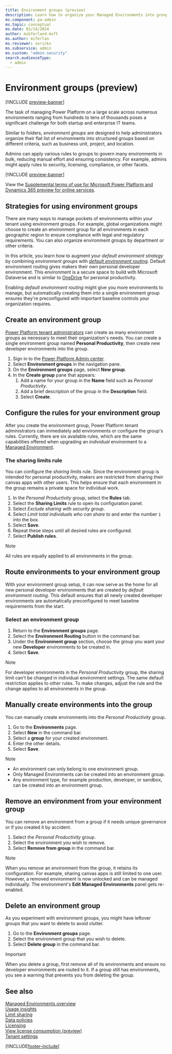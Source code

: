 ```yaml
---
title: Environment groups (preview)
description: Learn how to organize your Managed Environments into groups and govern them in bulk with rules.
ms.component: pa-admin
ms.topic: conceptual
ms.date: 02/14/2024
author: mikferland-msft
ms.author: miferlan
ms.reviewer: sericks
ms.subservice: admin
ms.custom: "admin-security"
search.audienceType: 
  - admin
---
```


# Environment groups (preview)

[!INCLUDE [preview-banner](~/../shared-content/shared/preview-includes/preview-banner.md)]

The task of managing Power Platform on a large scale across numerous environments ranging from hundreds to tens of thousands poses a significant challenge for both startup and enterprise IT teams.

Similar to folders, _environment groups_ are designed to help administrators organize their flat list of environments into structured groups based on different criteria, such as business unit, project, and location.

Admins can apply various rules to groups to govern many environments in bulk, reducing manual effort and ensuring consistency. For example, admins might apply rules to security, licensing, compliance, or other facets.

[!INCLUDE [preview-banner](~/../shared-content/shared/preview-includes/preview-note.md)]

View the [Supplemental terms of use for Microsoft Power Platform and Dynamics 365 preview for online services](https://dynamics.microsoft.com/legaldocs/supp-dynamics365-preview/).

## Strategies for using environment groups

There are many ways to manage pockets of environments within your tenant using environment groups. For example, global organizations might choose to create an environment group for all environments in each geographic region to ensure compliance with legal and regulatory requirements. You can also organize environment groups by department or other criteria.

In this article, you learn how to augment your _default environment strategy_ by combining _environment groups_ with [_default environment routing_](default-environment-routing.md). Default environment routing gives makers their own personal developer environment. This environment is a secure space to build with Microsoft Dataverse and is similar to [OneDrive](https://www.microsoft.com/microsoft-365/onedrive/online-cloud-storage) for personal productivity.

Enabling _default environment routing_ might give you more environments to manage, but automatically creating them into a single environment group ensures they're preconfigured with important baseline controls your organization requires.

## Create an environment group

[Power Platform tenant administrators](use-service-admin-role-manage-tenant.md) can create as many environment groups as necessary to meet their organization's needs. You can create a single environment group named **Personal Productivity**, then create new developer environments into the group.

1. Sign in to the [Power Platform Admin center](https://admin.powerplatform.microsoft.com/).
1. Select **Environment groups** in the navigation pane.
1. On the **Environment groups** page, select **New group**.
1. In the **Create group** pane that appears:
   1. Add a name for your group in the **Name** field such as _Personal Productivity_.
   1. Add a brief description of the group in the **Description** field.
   1. Select **Create**.

## Configure the rules for your environment group

After you create the environment group, Power Platform tenant administrators can immediately add environments or configure the group's rules. Currently, there are six available rules, which are the same capabilities offered when upgrading an _individual_ environment to a [Managed Environment](managed-environment-overview.md).

### The sharing limits rule

You can configure the _sharing limits_ rule. Since the environment group is intended for personal productivity, makers are restricted from sharing their canvas apps with other users. This helps ensure that each environment in the group remains a private space for individual work.

1. In the _Personal Productivity_ group, select the **Rules** tab.
1. Select the **Sharing Limits** rule to open its configuration panel.
1. Select _Exclude sharing with security group_.
1. Select _Limit total individuals who can share to_ and enter the number `1` into the box.
1. Select **Save**.
1. Repeat these steps until all desired rules are configured.
1. Select **Publish rules**.

> [!NOTE]
> All rules are equally applied to all environments in the group.

## Route environments to your environment group

With your environment group setup, it can now serve as the home for all new personal developer environments that are created by _default environment routing_. This default ensures that all newly created developer environments are automatically preconfigured to meet baseline requirements from the start.

### Select an environment group

1. Return to the **Environment groups** page.
1. Select the **Environment Routing** button in the command bar.
1. Under the **Environment group** section, choose the group you want your new **Developer** environments to be created in.
1. Select **Save**.

> [!NOTE]
> For developer environments in the _Personal Productivity_ group, the sharing limit can't be changed in individual environment settings. The same default restriction applies to other rules. To make changes, adjust the rule and the change applies to all environments in the group.

## Manually create environments into the group

You can manually create environments into the _Personal Productivity_ group.

1. Go to the **Environments** page.
1. Select **New** in the command bar.
1. Select a **group** for your created environment.
1. Enter the other details.
1. Select **Save**.

> [!NOTE]
>
> - An environment can only belong to one environment group.
> - Only Managed Environments can be created into an environment group.
> - Any environment type, for example production, developer, or sandbox, can be created into an environment group.

## Remove an environment from your environment group

You can remove an environment from a group if it needs unique governance or if you created it by accident.

1. Select the _Personal Productivity_ group.
2. Select the environment you wish to remove.
3. Select **Remove from group** in the command bar.

> [!NOTE]
>
> When you remove an environment from the group, it retains its configuration. For example, sharing canvas apps is still limited to one user. However, a removed environment is now unlocked and can be managed individually. The environment's **Edit Managed Environments** panel gets re-enabled.

## Delete an environment group

As you experiment with environment groups, you might have leftover groups that you want to delete to avoid clutter.

1. Go to the **Environment groups** page.
2. Select the environment group that you wish to delete.
3. Select **Delete group** in the command bar.

> [!IMPORTANT]
> When you delete a group, first remove all of its environments and ensure no developer environments are routed to it. If a group still has environments, you see a warning that prevents you from deleting the group.

## See also

[Managed Environments overview](managed-environment-overview.md) <br>
[Usage insights](managed-environment-usage-insights.md) <br>
[Limit sharing](managed-environment-sharing-limits.md) <br>
[Data policies](managed-environment-data-policies.md) <br>
[Licensing](managed-environment-licensing.md) <br>
[View license consumption (preview)](view-license-consumption-issues.md) <br>
[Tenant settings](tenant-settings.md)

[!INCLUDE[footer-include](../includes/footer-banner.md)]
